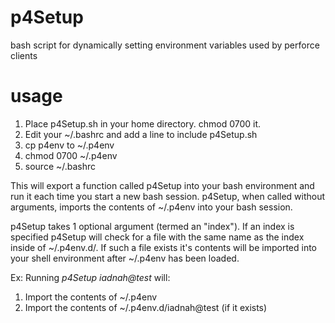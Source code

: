 p4Setup
=======

bash script for dynamically setting environment variables used by perforce clients


usage
=======
  1. Place p4Setup.sh in your home directory. chmod 0700 it.
  2. Edit your ~/.bashrc and add a line to include p4Setup.sh
  3. cp p4env to ~/.p4env
  4. chmod 0700 ~/.p4env
  5. source ~/.bashrc
  
This will export a function called p4Setup into your bash environment and run it each time
you start a new bash session. p4Setup, when called without arguments, imports the contents
of ~/.p4env into your bash session.

p4Setup takes 1 optional argument (termed an "index"). If an index is specified p4Setup will
check for a file with the same name as the index inside of ~/.p4env.d/. If such a file exists
it's contents will be imported into your shell environment after ~/.p4env has been loaded.

Ex:
Running _p4Setup iadnah@test_ will:
  1. Import the contents of ~/.p4env
  2. Import the contents of ~/.p4env.d/iadnah@test (if it exists)

